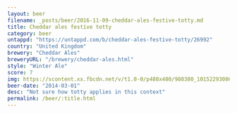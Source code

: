 ```yaml
---
layout: beer
filename: _posts/beer/2016-11-09-cheddar-ales-festive-totty.md
title: Cheddar ales festive totty
category: beer
untappd: "https://untappd.com/b/cheddar-ales-festive-totty/26992"
country: "United Kingdom"
brewery: "Cheddar Ales"
breweryURL: "/brewery/cheddar-ales.html"
style: "Winter Ale"
score: 7
img: https://scontent.xx.fbcdn.net/v/t1.0-0/p480x480/988380_10152293086573745_484773090_n.jpg?oh=100747afdee57a5dc78776e4228a91b7&oe=5A7043A3
beer-date: "2014-03-01"
desc: "Not sure how totty applies in this context"
permalink: /beer/:title.html
---
```

